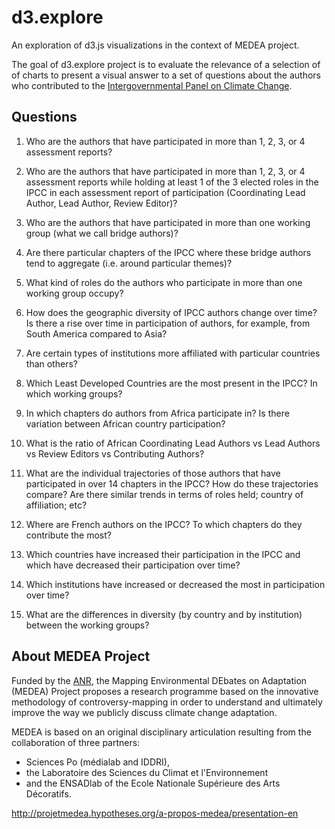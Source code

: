 # d3.explore

An exploration of d3.js visualizations in the context of MEDEA project.

The goal of d3.explore project is to evaluate the relevance of a selection of
of charts to present a visual answer to a set of questions about the authors
who contributed to the [Intergovernmental Panel on Climate Change][IPCC].

[IPCC]: https://www.ipcc.ch/

## Questions

1. Who are the authors that have participated
   in more than 1, 2, 3, or 4 assessment reports?

2. Who are the authors that have participated
   in more than 1, 2, 3, or 4 assessment reports
   while holding at least 1 of the 3 elected roles in the IPCC
   in each assessment report of participation
   (Coordinating Lead Author, Lead Author, Review Editor)?

3. Who are the authors that have participated
   in more than one working group (what we call bridge authors)?

4. Are there particular chapters of the IPCC
   where these bridge authors tend to aggregate
   (i.e. around particular themes)?

5. What kind of roles do the authors
   who participate in more than one working group occupy?

6. How does the geographic diversity of IPCC authors change over time?
   Is there a rise over time in participation of authors, for example,
   from South America compared to Asia?

7. Are certain types of institutions
   more affiliated with particular countries than others?

8. Which Least Developed Countries are the most present in the IPCC?
   In which working groups?

9. In which chapters do authors from Africa participate in?
   Is there variation between African country participation?

10. What is the ratio of African Coordinating Lead Authors vs Lead Authors
    vs Review Editors vs Contributing Authors?

11. What are the individual trajectories of those authors
    that have participated in over 14 chapters in the IPCC?
    How do these trajectories compare?
    Are there similar trends in terms of roles held;
    country of affiliation; etc?

12. Where are French authors on the IPCC?
    To which chapters do they contribute the most?

13. Which countries have increased their participation in the IPCC
    and which have decreased their participation over time?

14. Which institutions have increased or decreased the most
    in participation over time?

15. What are the differences in diversity (by country and by institution)
    between the working groups?

## About MEDEA Project

Funded by the [ANR][], the Mapping Environmental DEbates on Adaptation (MEDEA)
Project proposes a research programme based on the innovative methodology
of controversy-mapping in order to understand and ultimately improve the way
we publicly discuss climate change adaptation.

[ANR]: http://www.agence-nationale-recherche.fr/en/project-based-funding-to-advance-french-research/

MEDEA is based on an original disciplinary articulation resulting from
the collaboration of three partners:

* Sciences Po (médialab and IDDRI),
* the Laboratoire des Sciences du Climat et l'Environnement
* and the ENSADlab of the Ecole Nationale Supérieure des Arts Décoratifs.

http://projetmedea.hypotheses.org/a-propos-medea/presentation-en
